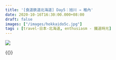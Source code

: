 ```yaml
---
title: '[食道鉄道北海道] Day5：旭川 → 稚內'
date: 2020-10-16T16:30:00.000+08:00
draft: false
images: ["/images/hokkaido5c.jpg"]
tags : [travel-日本-北海道, enthusiasm - 鐵道時光]
---
```



  
![](/images/hokkaido5c.jpg)
  

  
  
{{<hokkaido>}}
